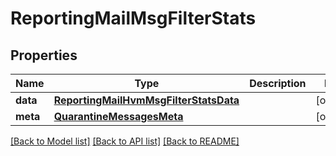 # ReportingMailMsgFilterStats

## Properties
Name | Type | Description | Notes
------------ | ------------- | ------------- | -------------
**data** | [**ReportingMailHvmMsgFilterStatsData**](ReportingMailHvmMsgFilterStatsData.md) |  | [optional] 
**meta** | [**QuarantineMessagesMeta**](QuarantineMessagesMeta.md) |  | [optional] 

[[Back to Model list]](../README.md#documentation-for-models) [[Back to API list]](../README.md#documentation-for-api-endpoints) [[Back to README]](../README.md)

